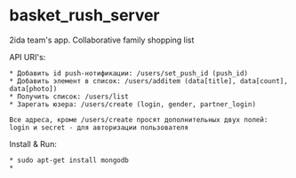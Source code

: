 basket_rush_server
===========

2ida team's app. Collaborative family shopping list

API URI's:

    * Добавить id push-нотификации: /users/set_push_id (push_id)
    * Добавить элемент в список: /users/additem (data[title], data[count], data[photo])
    * Получить список: /users/list
    * Зарегать юзера: /users/create (login, gender, partner_login)

    Все адреса, кроме /users/create просят дополнительных двух полей: login и secret - для авторизации пользователя
Install & Run:

    * sudo apt-get install mongodb
    * 
